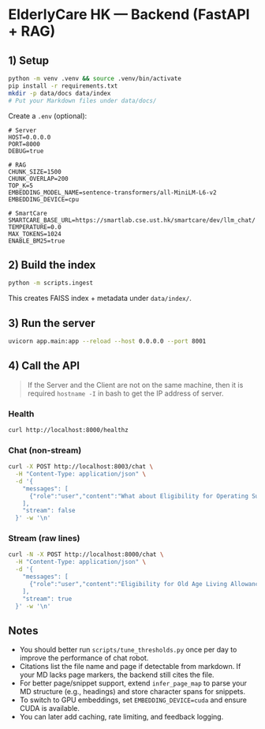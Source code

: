 # ElderlyCare HK — Backend (FastAPI + RAG)

## 1) Setup
```bash
python -m venv .venv && source .venv/bin/activate
pip install -r requirements.txt
mkdir -p data/docs data/index
# Put your Markdown files under data/docs/
```

Create a `.env` (optional):
```
# Server
HOST=0.0.0.0
PORT=8000
DEBUG=true

# RAG
CHUNK_SIZE=1500
CHUNK_OVERLAP=200
TOP_K=5
EMBEDDING_MODEL_NAME=sentence-transformers/all-MiniLM-L6-v2
EMBEDDING_DEVICE=cpu

# SmartCare
SMARTCARE_BASE_URL=https://smartlab.cse.ust.hk/smartcare/dev/llm_chat/
TEMPERATURE=0.0
MAX_TOKENS=1024
ENABLE_BM25=true
```

## 2) Build the index
```bash
python -m scripts.ingest
```
This creates FAISS index + metadata under `data/index/`.

## 3) Run the server
```bash
uvicorn app.main:app --reload --host 0.0.0.0 --port 8001
```

## 4) Call the API

> If the Server and the Client are not on the same machine, then it is required ```hostname -I``` in bash to get the IP address of server.

### Health
```bash
curl http://localhost:8000/healthz
```

### Chat (non-stream)
```bash
curl -X POST http://localhost:8003/chat \
  -H "Content-Type: application/json" \
  -d '{
    "messages": [
      {"role":"user","content":"What about Eligibility for Operating Subvented Welfare?"}
    ],
    "stream": false
  }' -w '\n'
```

### Stream (raw lines)
```bash
curl -N -X POST http://localhost:8000/chat \
  -H "Content-Type: application/json" \
  -d '{
    "messages": [
      {"role":"user","content":"Eligibility for Old Age Living Allowance?"}
    ],
    "stream": true
  }' -w '\n'
```

## Notes
- You should better run ```scripts/tune_thresholds.py``` once per day to improve the performance of chat robot.
- Citations list the file name and page if detectable from markdown. If your MD lacks page markers, the backend still cites the file.
- For better page/snippet support, extend `infer_page_map` to parse your MD structure (e.g., headings) and store character spans for snippets.
- To switch to GPU embeddings, set `EMBEDDING_DEVICE=cuda` and ensure CUDA is available.
- You can later add caching, rate limiting, and feedback logging.